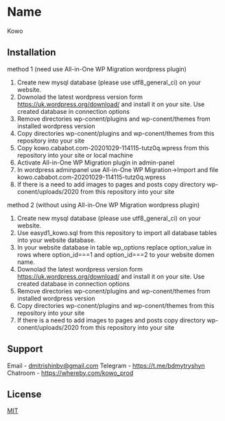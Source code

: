 # Name

Kowo

## Installation

method 1 (need use All-in-One WP Migration wordpress plugin)
1. Create new mysql database (please use utf8_general_ci) on your website.
2. Downolad the latest wordpress version form https://uk.wordpress.org/download/ and install it on your site. Use created database in connection options 
3. Remove directories wp-conent/plugins and wp-conent/themes from installed wordpress version
4. Copy directories wp-conent/plugins and wp-conent/themes from this repository into your site
5. Copy kowo.cababot.com-20201029-114115-tutz0q.wpress from this repository into your site or local machine
6. Activate All-in-One WP Migration plugin in admin-panel 
7. In wordpress adminpanel use All-in-One WP Migration->Import and file kowo.cababot.com-20201029-114115-tutz0q.wpress 
8. If there is a need to add images to pages and posts copy directory wp-conent/uploads/2020 from this repository into your site

method 2 (without using All-in-One WP Migration wordpress plugin)
1. Create new mysql database (please use utf8_general_ci) on your website.
2. Use easyd1_kowo.sql from this repository to import all database tables into your website database.
3. In your website database in table wp_options replace option_value in rows where option_id===1 and option_id===2 to your website domen name. 
4. Downolad the latest wordpress version form https://uk.wordpress.org/download/ and install it on your site. Use created database in connection options
5. Remove directories wp-conent/plugins and wp-conent/themes from installed wordpress version
6. Copy directories wp-conent/plugins and wp-conent/themes from this repository into your site
7. If there is a need to add images to pages and posts copy directory wp-conent/uploads/2020 from this repository into your site

## Support

Email - dmitrishinbv@gmail.com
Telegram - https://t.me/bdmytryshyn
Chatroom - https://whereby.com/kowo_prod

## License
[MIT](https://choosealicense.com/licenses/mit/)